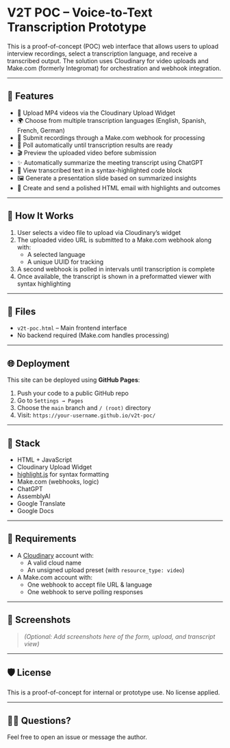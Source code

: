 # V2T POC – Voice-to-Text Transcription Prototype

This is a proof-of-concept (POC) web interface that allows users to upload interview recordings, select a transcription language, and receive a transcribed output. The solution uses Cloudinary for video uploads and Make.com (formerly Integromat) for orchestration and webhook integration.

---

## 🧩 Features

- 🎥 Upload MP4 videos via the Cloudinary Upload Widget
- 🌍 Choose from multiple transcription languages (English, Spanish, French, German)
- 📡 Submit recordings through a Make.com webhook for processing
- 🔁 Poll automatically until transcription results are ready
- 🎬 Preview the uploaded video before submission
- ✨ Automatically summarize the meeting transcript using ChatGPT
- 🧾 View transcribed text in a syntax-highlighted code block
- 🖼 Generate a presentation slide based on summarized insights
- 📧 Create and send a polished HTML email with highlights and outcomes

---

## 🔧 How It Works

1. User selects a video file to upload via Cloudinary’s widget
2. The uploaded video URL is submitted to a Make.com webhook along with:
   - A selected language
   - A unique UUID for tracking
3. A second webhook is polled in intervals until transcription is complete
4. Once available, the transcript is shown in a preformatted viewer with syntax highlighting

---

## 📁 Files

- `v2t-poc.html` – Main frontend interface
- No backend required (Make.com handles processing)

---

## 🌐 Deployment

This site can be deployed using **GitHub Pages**:

1. Push your code to a public GitHub repo
2. Go to `Settings → Pages`
3. Choose the `main` branch and `/ (root)` directory
4. Visit: `https://your-username.github.io/v2t-poc/`

---

## 🚀 Stack

- HTML + JavaScript
- Cloudinary Upload Widget
- [highlight.js](https://highlightjs.org/) for syntax formatting
- Make.com (webhooks, logic)
- ChatGPT
- AssemblyAI
- Google Translate
- Google Docs

---

## 📌 Requirements

- A [Cloudinary](https://cloudinary.com/) account with:
  - A valid cloud name
  - An unsigned upload preset (with `resource_type: video`)
- A Make.com account with:
  - One webhook to accept file URL & language
  - One webhook to serve polling responses

---

## 📸 Screenshots

> _(Optional: Add screenshots here of the form, upload, and transcript view)_

---

## 🛡 License

This is a proof-of-concept for internal or prototype use. No license applied.

---

## 🙋‍♂️ Questions?

Feel free to open an issue or message the author.
